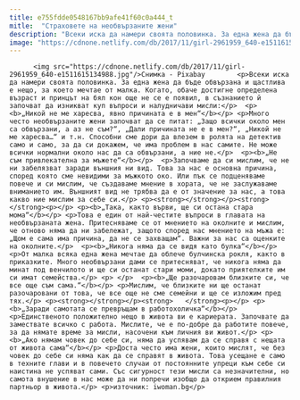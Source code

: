 ```yaml
---
title: e755fdde0548167bb9afe41f60c0a444_t
mitle:  "Страховете на необвързаните жени"
description: "Всеки иска да намери своята половинка. За една жена да бъде обвързана и щастлива е нещо, за което мечтае от малка. Когато, обаче достигне определена възраст и принцът на бял кон още не се е появил, в съзнанието й започват да изникват куп въпроси и налудничави мисли: „Никой не ме харесва, явно причината е в …"
image: "https://cdnone.netlify.com/db/2017/11/girl-2961959_640-e1511615134988.jpg"
---
```


          <img src="https://cdnone.netlify.com/db/2017/11/girl-2961959_640-e1511615134988.jpg"/>Снимка - Pixabay        <p>Всеки иска да намери своята половинка. За една жена да бъде обвързана и щастлива е нещо, за което мечтае от малка. Когато, обаче достигне определена възраст и принцът на бял кон още не се е появил, в съзнанието й започват да изникват куп въпроси и налудничави мисли:</p>  <p><b>„Никой не ме харесва, явно причината е в мен“</b></p> <p>Много често необвързаните жени започват да се питат: „Защо всички около мен са обвързани, а аз не съм?“, „Дали причината не е в мен?“, „Никой не ме харесва…“ и т.н. Способни сме дори да влезем в ролята на детектив само и само, за да си докажем, че има проблем в нас самите. Не може всички нормални около нас да са обвързани, а ние не.</p>  <p><b>„Не съм привлекателна за мъжете“</b></p>  <p>Започваме да си мислим, че не ни забелязват заради външния ни вид. Това за нас е основна причина, според която сме невидими за мъжкото око. Или пък се подценяваме повече и си мислим, че създаваме мнение в хората, че не заслужаваме вниманието им. Външният вид не трябва да е от значение за нас, а това какво ние мислим за себе си.</p> <p><strong></strong></p><strong>   </strong><p></p> <p><b>„Така, както върви, ще си остана стара мома“</b></p> <p>Това е един от най-честите въпроси в главата на необвързаната жена. Притесняваме се от мнението на околните и мислим, че отново няма да ни забележат, защото според нас мнението на мъжа е: „Щом е сама има причина, да не се захващам“. Важни за нас са оценките на околните.</p>  <p><b>„Никога няма да се видя като булка“</b></p> <p>От малка всяка една жена мечтае да облече булчинска рокля, както в приказките. Много необвързани дами се притесняват, че никога няма да минат под венчилото и ще си останат стари моми, докато приятелките им си имат семейства.</p> <p> </p>  <p><b>„Ще разочаровам близките си, че все още съм сама.“</b></p> <p>Мислим, че близките ни ще останат разочаровани от това, че все още не сме семейни и ще се изложим пред тях.</p> <p><strong></strong></p><strong>   </strong><p></p> <p><b>„Заради самотата се превръщам в работохоличка“</b></p> <p>Единственото положително нещо в живота ви е кариерата. Започвате да замествате всичко с работа. Мислите, че е по-добре да работите повече, за да нямате време за мисли, насочени към личния ви живот.</p> <p><b>„Ако нямам човек до себе си, няма да успявам да се справя с нещата от живота сама“</b></p> <p>Доста често има жени, които мислят, че без човек до себе си няма как да се справят в живота. Това усещане е само в техните глави и в повечето случаи от постоянните упреци към себе си наистина не успяват сами. Със сигурност тези мисли са незначителни, но самота внушение в нас може да ни попречи изобщо да открием правилния партньор в живота.</p> <p>източник: iwoman.bg</p>           